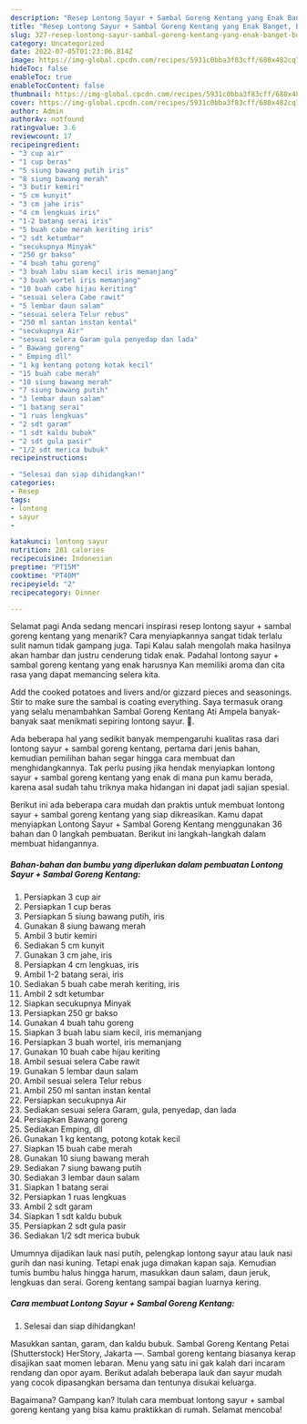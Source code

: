 ```yaml
---
description: "Resep Lontong Sayur + Sambal Goreng Kentang yang Enak Banget, Buat Buka Puasa}"
title: "Resep Lontong Sayur + Sambal Goreng Kentang yang Enak Banget, Buat Buka Puasa}"
slug: 327-resep-lontong-sayur-sambal-goreng-kentang-yang-enak-banget-buat-buka-puasa
category: Uncategorized
date: 2022-07-05T01:23:06.814Z
image: https://img-global.cpcdn.com/recipes/5931c0bba3f83cff/680x482cq70/lontong-sayur-sambal-goreng-kentang-foto-resep-utama.jpg
hideToc: false
enableToc: true
enableTocContent: false
thumbnail: https://img-global.cpcdn.com/recipes/5931c0bba3f83cff/680x482cq70/lontong-sayur-sambal-goreng-kentang-foto-resep-utama.jpg
cover: https://img-global.cpcdn.com/recipes/5931c0bba3f83cff/680x482cq70/lontong-sayur-sambal-goreng-kentang-foto-resep-utama.jpg
author: Admin
authorAv: notfound
ratingvalue: 3.6
reviewcount: 17
recipeingredient:
- "3 cup air"
- "1 cup beras"
- "5 siung bawang putih iris"
- "8 siung bawang merah"
- "3 butir kemiri"
- "5 cm kunyit"
- "3 cm jahe iris"
- "4 cm lengkuas iris"
- "1-2 batang serai iris"
- "5 buah cabe merah keriting iris"
- "2 sdt ketumbar"
- "secukupnya Minyak"
- "250 gr bakso"
- "4 buah tahu goreng"
- "3 buah labu siam kecil iris memanjang"
- "3 buah wortel iris memanjang"
- "10 buah cabe hijau keriting"
- "sesuai selera Cabe rawit"
- "5 lembar daun salam"
- "sesuai selera Telur rebus"
- "250 ml santan instan kental"
- "secukupnya Air"
- "sesuai selera Garam gula penyedap dan lada"
- " Bawang goreng"
- " Emping dll"
- "1 kg kentang potong kotak kecil"
- "15 buah cabe merah"
- "10 siung bawang merah"
- "7 siung bawang putih"
- "3 lembar daun salam"
- "1 batang serai"
- "1 ruas lengkuas"
- "2 sdt garam"
- "1 sdt kaldu bubuk"
- "2 sdt gula pasir"
- "1/2 sdt merica bubuk"
recipeinstructions:

- "Selesai dan siap dihidangkan!"
categories:
- Resep
tags:
- lontong
- sayur
- 

katakunci: lontong sayur  
nutrition: 281 calories
recipecuisine: Indonesian
preptime: "PT15M"
cooktime: "PT40M"
recipeyield: "2"
recipecategory: Dinner

---
```



Selamat pagi Anda sedang mencari inspirasi resep lontong sayur + sambal goreng kentang yang menarik? Cara menyiapkannya sangat tidak terlalu sulit namun tidak gampang juga. Tapi Kalau salah mengolah maka hasilnya akan hambar dan justru cenderung tidak enak. Padahal lontong sayur + sambal goreng kentang yang enak harusnya Kan memiliki aroma dan cita rasa yang dapat memancing selera kita.


Add the cooked potatoes and livers and/or gizzard pieces and seasonings. Stir to make sure the sambal is coating everything. Saya termasuk orang yang selalu menambahkan Sambal Goreng Kentang Ati Ampela banyak-banyak saat menikmati sepiring lontong sayur. 🤭.

Ada beberapa hal yang sedikit banyak mempengaruhi kualitas rasa dari lontong sayur + sambal goreng kentang, pertama dari jenis bahan, kemudian pemilihan bahan segar hingga cara membuat dan menghidangkannya. Tak perlu pusing jika hendak menyiapkan lontong sayur + sambal goreng kentang yang enak di mana pun kamu berada, karena asal sudah tahu triknya maka hidangan ini dapat jadi sajian spesial.


Berikut ini ada beberapa cara mudah dan praktis untuk membuat lontong sayur + sambal goreng kentang yang siap dikreasikan. Kamu dapat menyiapkan Lontong Sayur + Sambal Goreng Kentang menggunakan 36 bahan dan 0 langkah pembuatan. Berikut ini langkah-langkah dalam membuat hidangannya.

<!--inarticleads1-->

##### Bahan-bahan dan bumbu yang diperlukan dalam pembuatan Lontong Sayur + Sambal Goreng Kentang:

1. Persiapkan 3 cup air
1. Persiapkan 1 cup beras
1. Persiapkan 5 siung bawang putih, iris
1. Gunakan 8 siung bawang merah
1. Ambil 3 butir kemiri
1. Sediakan 5 cm kunyit
1. Gunakan 3 cm jahe, iris
1. Persiapkan 4 cm lengkuas, iris
1. Ambil 1-2 batang serai, iris
1. Sediakan 5 buah cabe merah keriting, iris
1. Ambil 2 sdt ketumbar
1. Siapkan secukupnya Minyak
1. Persiapkan 250 gr bakso
1. Gunakan 4 buah tahu goreng
1. Siapkan 3 buah labu siam kecil, iris memanjang
1. Persiapkan 3 buah wortel, iris memanjang
1. Gunakan 10 buah cabe hijau keriting
1. Ambil sesuai selera Cabe rawit
1. Gunakan 5 lembar daun salam
1. Ambil sesuai selera Telur rebus
1. Ambil 250 ml santan instan kental
1. Persiapkan secukupnya Air
1. Sediakan sesuai selera Garam, gula, penyedap, dan lada
1. Persiapkan  Bawang goreng
1. Sediakan  Emping, dll
1. Gunakan 1 kg kentang, potong kotak kecil
1. Siapkan 15 buah cabe merah
1. Gunakan 10 siung bawang merah
1. Sediakan 7 siung bawang putih
1. Sediakan 3 lembar daun salam
1. Siapkan 1 batang serai
1. Persiapkan 1 ruas lengkuas
1. Ambil 2 sdt garam
1. Siapkan 1 sdt kaldu bubuk
1. Persiapkan 2 sdt gula pasir
1. Sediakan 1/2 sdt merica bubuk


Umumnya dijadikan lauk nasi putih, pelengkap lontong sayur atau lauk nasi gurih dan nasi kuning. Tetapi enak juga dimakan kapan saja. Kemudian tumis bumbu halus hingga harum, masukkan daun salam, daun jeruk, lengkuas dan serai. Goreng kentang sampai bagian luarnya kering. 

<!--inarticleads2-->

##### Cara membuat Lontong Sayur + Sambal Goreng Kentang:


1. Selesai dan siap dihidangkan!

Masukkan santan, garam, dan kaldu bubuk. Sambal Goreng Kentang Petai (Shutterstock) HerStory, Jakarta —. Sambal goreng kentang biasanya kerap disajikan saat momen lebaran. Menu yang satu ini gak kalah dari incaram rendang dan opor ayam. Berikut adalah beberapa lauk dan sayur mudah yang cocok dipasangkan bersama dan tentunya disukai keluarga. 

Bagaimana? Gampang kan? Itulah cara membuat lontong sayur + sambal goreng kentang yang bisa kamu praktikkan di rumah. Selamat mencoba!
